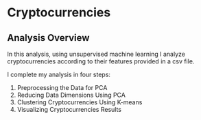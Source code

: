 # Cryptocurrencies

## Analysis Overview 

In this analysis, using unsupervised machine learning I analyze cryptocurrencies according to their features provided in a csv file. 

I complete my analysis in four steps: 

1. Preprocessing the Data for PCA
2. Reducing Data Dimensions Using PCA
3. Clustering Cryptocurrencies Using K-means
4.  Visualizing Cryptocurrencies Results